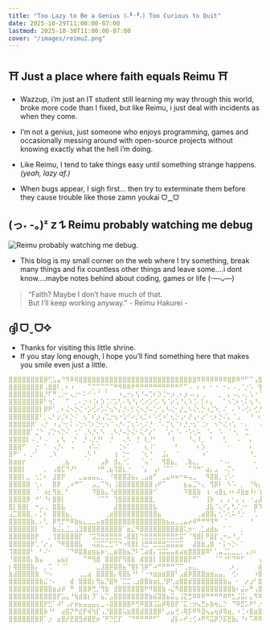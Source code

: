 ```yaml
---
title: "Too Lazy to Be a Genius (˶╹ᵕ╹˶) Too Curious to Quit"
date: 2025-10-29T11:00:00-07:00
lastmod: 2025-10-30T11:00:00-07:00
cover: "/images/reimu2.png"
---
```

## ⛩️ Just a place where faith equals Reimu ⛩️

- Wazzup, i’m just an IT student still learning my way through this world,  broke more code than I fixed, but like Reimu, i just deal with incidents as when they come.
- I’m not a genius, just someone who enjoys programming, games and occasionally messing around with open-source projects without knowing exactly what the hell i’m doing.

- Like Reimu, I tend to take things easy until something strange happens.  *(yeah, lazy af.)*

- When bugs appear, I sigh first... then try to exterminate them before they cause trouble like those zamn youkai ᗜ⁔ᗜ


## (っ˕ -｡)ᶻ 𝗓 𐰁 Reimu probably watching me debug

![Reimu probably watching me debug.](/images/reimu1.png)



- This blog is my small corner on the web where I try something, break many things and fix countless other things and leave some....i dont know....maybe notes behind about coding, games or life (ᵕ—ᴗ—)



> “Faith? Maybe I don’t have much of that.  
> But I’ll keep working anyway.” 
>                                 - Reimu Hakurei - 

## ദ്ദി ᗜˬᗜ✧

- Thanks for visiting this little shrine.  
- If you stay long enough, I hope you’ll find something here that makes you smile even just a little.
````yml
⣿⣿⣿⣿⣿⣿⣿⣿⡿⢋⣡⣤⠙⠻⠿⠿⣿⣿⣿⣿⣿⣿⣿⣿⣿⣿⣿⣿⣿⣿⣿⣿⣿⣿⣿⣿⣿⣿⣿⣿⣿⣿⣿⠿⠿⠿⠿⠿⠿⠿⣿⡿⠿⠛⠋⠉⢠⣿⣿⣷⣌⢻⣿⣿
⣿⣿⣿⣿⣿⣿⣿⡿⢠⣿⣿⠇⡀⠆⠰⠀⠀⠀⠉⡉⢉⠉⡉⠉⠛⠻⠿⠿⠟⠛⠛⠛⠛⠛⠛⠛⠛⠛⠛⠋⠉⠠⠀⠆⠰⠀⠂⠐⠀⠂⠄⠠⢀⠈⡐⠡⠀⢻⣿⣿⣿⠆⣿⣿
⣿⣿⣿⣿⣿⣿⣿⣷⡘⠏⠛⢀⡐⠂⢄⡐⠂⠅⠊⠐⠈⠀⠁⠀⠀⠰⣀⠒⡄⢣⠘⠤⢉⠆⡱⢈⠒⡰⢀⠆⡰⠠⠄⡄⢀⠀⠀⠀⡀⠀⡄⠠⢄⠠⡀⢡⠐⠈⢡⣾⡩⠾⣛⢿
⣿⣿⣿⣿⣿⣿⣿⡿⠃⢲⡁⠀⠀⠉⠀⡀⠄⡐⠰⢈⠆⡱⢈⠌⡡⢃⠄⢣⠘⡄⢊⠔⡡⢊⠄⢣⠈⡔⢡⠘⢄⠱⢈⠄⡃⠆⡄⠀⠀⠁⠢⢁⠆⢂⠅⢢⠘⠄⠈⢛⣷⣾⣿⣼
⣿⣿⣿⣿⣿⣿⣿⡇⡿⠟⠁⡀⠆⢌⠢⡑⢌⠐⡡⢊⠔⡡⠌⢢⠑⡌⡘⠄⡃⢌⠢⡘⠤⢁⠊⡄⠣⢌⠂⡜⣀⠣⢌⢂⡑⠰⣈⠱⡀⠌⠀⠄⠘⠠⢊⠄⢊⡘⢠⢸⣿⣿⣿⡇
⣿⣿⣿⣿⣿⣿⣿⠃⡀⢄⠃⡔⡈⠆⡑⠌⠀⢢⠁⠎⡰⢠⢉⡐⢢⠐⢡⠊⠔⡈⢆⡁⠆⠡⢊⠰⠁⢆⡑⢠⠂⡜⢠⠂⡔⠁⢂⠆⡑⠌⡄⠈⢠⠀⠀⠘⠀⠆⡡⠠⣿⣿⣿⡇
⣿⣿⣿⣿⣿⡿⠁⠠⡘⠀⠰⢠⠑⡂⠅⠠⢑⠢⢉⠆⡑⢂⠢⠈⠠⡘⠄⡉⢆⠡⢂⠌⡘⠀⠈⠄⡉⢆⠈⠆⡘⡐⢢⠁⢈⠆⠀⠢⠑⢌⠰⢡⠀⠂⠄⠀⠀⠠⠐⢀⣛⣿⠿⣳
⣿⣿⣿⣿⣿⠁⣈⠑⠀⡌⡑⠢⡑⠌⠀⢂⠁⢀⠣⡘⠄⠣⠀⢀⠣⡘⠤⡑⢌⠂⢅⠊⡔⠁⠀⠀⢡⠂⠈⠄⠐⠡⢂⠥⠀⠈⠄⠀⠡⠀⠈⠐⡀⠀⣉⠀⠀⠀⠁⢼⣿⣿⣙⢿
⣿⣿⣿⣿⡇⠠⢀⠃⠠⠀⠀⡄⢣⠀⢀⠃⠀⡘⠠⡘⡘⠃⠀⡘⠀⠀⢄⠣⠀⢘⠀⢇⡘⠃⠀⠀⠀⠸⠀⠀⠀⠘⢄⠸⡀⠀⠃⠀⠀⢃⠀⠀⠠⠀⠀⡄⠀⠀⠀⣧⣼⣿⣿⢸
⣿⣿⣿⠋⠀⠀⡐⠀⠁⠀⠠⡘⠄⠀⠠⠀⠀⠀⠰⠡⠌⠀⠀⠀⠀⢈⠢⠁⠀⠀⠀⢆⠨⠁⠀⠀⠀⠀⠃⠀⠀⠀⠀⠆⡱⠀⠀⠀⠀⠀⠂⠀⠀⠀⠀⠆⠀⠀⠀⠸⣿⣿⡿⢸
⣿⠟⠁⠠⠀⡐⠁⠀⠀⢀⠱⠀⠀⠀⠀⠀⠀⢀⠣⠘⠀⠀⠀⠀⢰⠀⡑⠂⠀⠀⠈⢆⠘⠀⠀⣨⡄⠀⠈⠀⠀⠀⠀⠀⠰⠁⠀⠀⠀⠀⠀⠀⠀⠀⠀⠘⡀⠀⠀⠀⢹⠿⠇⣾
⣷⣶⣶⡖⠀⠀⠀⠀⠀⠀⠀⠀⢀⣦⠀⠀⠀⠀⠁⠀⠀⣠⡷⠀⣺⣄⠐⡁⠀⠀⠈⢤⠈⠀⠀⢻⣿⣦⡀⠀⢀⣷⣄⡀⠀⠀⠀⠀⠐⠠⠄⠀⠀⠀⠀⠀⠄⠀⠀⠀⡈⢀⡘⣿
⣿⣿⣿⡇⠀⠀⠀⠀⡀⠀⢠⣿⣏⠙⠜⠃⠀⠀⠀⠀⠘⠛⢀⣦⢹⣿⣆⠐⠀⠀⠈⡄⠀⢠⠆⠈⠉⠁⠀⠀⠀⠉⠙⠛⠁⣴⡄⣠⠀⠠⡉⠄⠀⠀⠀⠀⠐⠀⠀⠀⣿⡿⢃⣿
⣿⣿⣿⡇⣀⠀⢂⡁⠆⠀⣸⣿⡟⠀⠀⠀⣀⣤⣤⣤⣄⡀⠀⠘⢿⣿⣿⣽⣦⡄⢀⣠⣶⠋⠀⣀⣤⠶⠶⠒⠶⢤⣀⠀⠀⠻⣿⣿⡀⢐⠡⠂⠀⠀⠀⠀⠀⠀⠀⠀⠛⣰⣿⣿
⣿⣿⣿⣿⣿⠀⢂⠄⠀⠀⣿⡿⠀⢀⠴⠛⠉⠀⠀⣠⣀⠉⠳⡄⢨⣿⣿⣿⣿⣿⣿⣿⣿⢠⠞⠉⠀⠀⠀⠀⣦⣤⣈⠑⢄⠀⢻⡿⠇⠀⠣⠡⠀⡀⠀⠘⢷⡄⠀⠀⢿⣿⣿⣿
⣿⣿⣿⣿⣿⠀⠈⠀⢴⡆⢻⣷⡀⠃⠀⠀⠀⠀⠀⠹⣿⣷⣄⠘⣾⣿⣿⣿⣿⣿⣿⣿⣿⠊⠀⠀⠀⠀⠀⠀⠹⣿⣿⣷⠀⢰⠀⢴⣿⣆⠰⠆⠼⣷⣶⠸⠆⢱⠀⠀⢸⣿⣿⣿
⣿⣿⣿⣿⡿⠀⠚⠁⠘⠆⣿⣿⡇⠀⠀⠀⠀⠀⠀⠀⠈⠉⠉⠀⢹⣿⣿⣿⣿⣿⣿⣿⣿⡀⠀⠀⠀⠀⠀⠀⠀⠀⠉⠁⠀⢸⡷⠀⢠⠀⡄⠂⡄⢠⠀⠐⣠⣼⠀⠀⢸⣿⣿⣿
⣿⡇⣿⣿⡇⠀⠒⡠⢀⠀⣿⣿⣧⠀⠀⠀⠀⠀⠀⠀⠀⠀⠀⠀⣼⣿⣿⣿⣿⣿⣿⣿⣿⣧⠀⠀⠀⠀⠀⠀⠀⠀⠀⠀⠀⣸⣧⠈⢄⠊⡄⢃⠌⡐⠂⠀⡿⠹⠀⠀⢸⣿⣿⣿
⣠⣉⣿⣿⣿⡀⠄⡁⠆⠀⣿⣿⣿⣦⡀⠀⠀⠀⠀⠀⠀⠀⢀⣴⣿⣿⣿⣿⣿⣿⣿⣿⣿⣿⣦⠀⠀⠀⠀⠀⠀⠀⠀⢀⣴⣿⣿⡄⢂⠡⢂⠥⠘⡐⠀⠀⢁⠀⠀⠀⢸⣿⣿⣿
⣿⣿⣿⣿⣿⣷⡀⠄⢃⠀⡿⢛⡛⠛⠿⣷⣦⣄⣀⣀⣤⣶⣿⣿⣿⣿⣿⣿⣿⣿⣿⣿⣿⣿⣿⣷⣦⣤⣀⣀⣤⡴⠾⠛⠛⠛⠻⠛⠀⠈⠀⠀⠀⠀⠀⠘⠀⠀⠀⠀⢸⣿⣿⣿
⣿⣿⣿⣿⣿⣿⡇⠈⠀⠀⣷⣬⣄⣈⣀⣠⣹⣿⣿⣿⣿⣿⣿⣿⣿⣿⠁⣶⣌⠻⣿⣿⣿⣿⣿⣿⣿⣿⣿⣿⢅⡲⠂⢀⣁⣴⣾⣦⠀⠁⠈⠀⠀⡀⠀⠀⠀⠀⠀⠀⣿⣿⣿⣿
⣿⣿⣿⣿⣿⣿⡟⠀⠀⡀⢹⣿⣿⣿⣿⣿⡏⠀⠈⣩⣙⣛⣛⣛⣛⣛⠠⣿⣿⡇⢙⣛⣛⣛⣛⣛⣛⣛⣋⣭⠁⠈⢻⣿⡇⠟⣿⡏⢀⠒⠤⠘⡠⠁⠀⠀⠀⠀⠀⠀⣿⣿⣿⣿
⣿⣿⣿⣿⣿⡿⢁⠈⡔⢠⠀⠙⠿⣿⣿⣿⣧⠀⠀⢬⣭⣍⣉⣋⠩⠙⠰⢿⣿⡇⢸⣛⠛⣛⣛⣛⣭⣭⣭⣭⠀⠀⣼⣿⣷⣠⣿⠀⠂⡅⠢⡑⠄⠁⠀⠀⠀⠀⠀⠀⢸⣿⣿⣿
⢹⣿⣿⣿⣿⠃⠀⠃⠌⠂⠀⠀⠀⠈⠙⠿⣿⣿⣶⣶⣦⡶⢂⣀⣶⣿⣷⣦⡙⠇⢉⣴⣾⡄⢩⣭⣥⣤⣶⣴⣶⣿⣿⣿⣿⠿⠃⢁⣤⣈⣁⣀⣀⡀⢠⡰⠆⠀⠀⠀⠈⣿⣿⣿
⠘⣿⣿⣿⣿⡄⣷⣤⠀⠀⠀⣤⣦⡆⠀⠀⠀⠉⠛⢻⣿⠀⣿⣿⣿⡟⢻⣿⣷⠀⣾⣿⣿⡇⢸⣿⣿⣿⣿⣿⣿⡟⠛⠉⠀⠀⠀⠈⠉⠘⠋⠙⠛⠋⠀⠀⠀⢠⠀⠀⠀⢸⣿⣿
⡆⢿⣿⣿⣿⣷⡄⠀⡀⢉⠀⠁⠈⠁⠀⠀⠀⠀⠀⠀⣀⣸⣿⡿⣿⣿⣦⠙⣿⡇⢹⡿⠋⠴⠛⠛⠛⠛⡉⠉⢀⣤⣄⡀⠀⠀⠀⠀⠀⠀⢀⠆⡀⠀⠀⠀⠀⣾⣷⣶⣶⣶⣿⣿
⣷⣼⣿⣿⣿⣿⣷⠀⠑⠢⠀⠀⠀⠀⠀⠀⢀⣀⣴⠀⣿⣿⣿⣿⡄⢿⣿⣧⠘⠃⠈⠐⠲⣶⣶⣶⣿⣿⠃⣠⣾⡿⣿⣿⣿⣶⣶⣤⣤⡀⠀⢊⠄⠀⠀⠀⠰⣿⣿⣿⣿⣿⣿⣿
⣿⣿⣿⣿⣿⣿⣿⣷⣌⠐⠄⠀⠀⠀⣾⠀⣿⣿⣿⡆⢻⣦⡙⣿⠷⠈⣉⣉⢀⣰⣿⣿⣷⣶⣆⡘⡿⢃⣴⣿⣿⣾⣿⣿⣿⣿⣿⣿⣿⣷⣤⠀⠂⠀⡴⣰⠃⣿⣿⣿⣿⣿⣿⣿
⣿⣿⣿⣿⣿⣿⣿⣿⣿⣿⣶⣴⡾⠀⠛⠀⣿⣿⡿⢛⡈⢻⣷⠀⣺⣿⣿⣿⣿⣿⣿⠟⠻⣿⣿⣷⠠⣌⠻⣿⣿⣿⣿⣿⣿⣿⣿⣿⣿⣿⣿⣷⠆⣬⡤⠛⢠⣿⣿⣿⣿⣿⣿⣿
⣿⣿⣿⣿⣿⣿⣿⣿⣿⣿⣿⡟⣡⣄⠘⢷⣾⣿⡆⡹⠁⣦⡉⣠⣿⣿⣿⣿⣿⣿⣿⣿⣷⣮⣽⣿⣦⣭⣄⢨⣝⣛⠿⠿⠿⠛⠛⠛⠛⠿⠟⣃⣨⣭⡄⣄⠻⠿⣿⣿⣿⣿⣿⣿
⣿⣿⣿⣿⣿⣿⣿⣿⡟⣋⠁⠼⠃⢠⡖⡶⣦⣤⣤⣤⣄⣀⠠⣽⣿⣿⣿⣿⠟⢛⠿⣿⣿⣩⣥⡾⢿⣿⡟⠈⣍⢐⡲⢦⣛⡦⣷⢶⣄⡑⠀⠙⠿⣛⡡⠟⠃⡐⢦⢙⣿⣿⣿⣿
⣿⣿⣿⣿⣿⣿⣿⣿⡷⠘⠃⠀⣴⣯⡝⠛⣞⡟⢾⢳⡏⢠⡘⣿⣿⣿⢥⣶⣿⣿⣾⣿⣿⣿⡿⠃⣠⣤⢚⠠⢿⡯⠟⠻⣽⢦⣤⢶⡾⢿⣶⡀⠰⢈⠰⣿⣶⣿⠃⢼⣿⣿⣿⣿
⣿⣿⣿⣿⣿⣿⣿⡿⠁⡰⠀⣴⣿⡞⣟⣿⣻⡾⣿⣟⡶⠈⠟⡙⣋⡏⠀⠈⠙⠛⠛⠛⠛⠋⠁⠀⠀⣼⡧⠤⠞⢐⢊⠴⠟⠫⣭⡿⡹⡯⣟⣷⡄⠘⠆⠩⠿⠿⠿⠘⣿⣿⣿⣿
````

